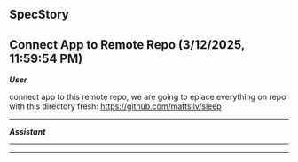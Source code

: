 ## SpecStory

## Connect App to Remote Repo (3/12/2025, 11:59:54 PM)

_**User**_

connect app to this remote repo, we are going to eplace everything on repo with this directory fresh: https://github.com/mattsilv/sleep

---

_**Assistant**_



---



---

